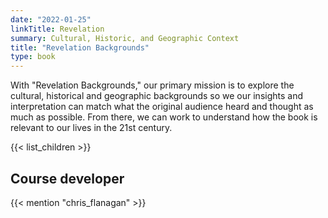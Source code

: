 ```yaml
---
date: "2022-01-25"
linkTitle: Revelation
summary: Cultural, Historic, and Geographic Context
title: "Revelation Backgrounds"
type: book
---
```




With "Revelation Backgrounds," our primary mission is to explore the cultural, historical and geographic backgrounds so we our insights and interpretation can match what the original audience heard and thought as much as possible.  From there, we can work to understand how the book is relevant to our lives in the 21st century.

{{< list_children >}}

## Course developer

{{< mention "chris_flanagan" >}}

 

